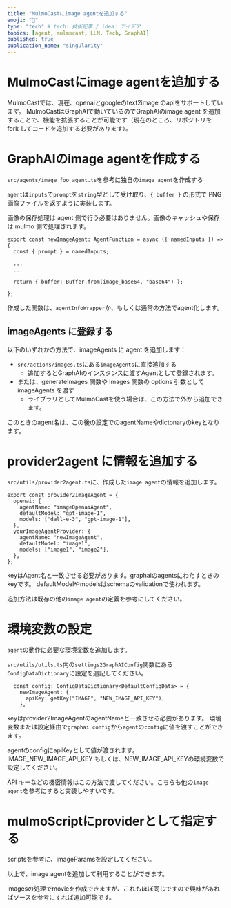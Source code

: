 ```yaml
---
title: "MulmoCastにimage agentを追加する"
emoji: "🤖"
type: "tech" # tech: 技術記事 / idea: アイデア
topics: [agent, mulmocast, LLM, Tech, GraphAI]
published: true
publication_name: "singularity"
---
```


# MulmoCastにimage agentを追加する

MulmoCastでは、現在、openaiとgoogleのtext2image のapiをサポートしています。
MulmoCastはGraphAIで動いているのでGraphAIのimage agent を追加することで、機能を拡張することが可能です（現在のところ、リポジトリを fork してコードを追加する必要があります）。

# GraphAIのimage agentを作成する

`src/agents/image_foo_agent.ts`を参考に独自の`image_agent`を作成する

`agent`は`inputs`で`prompt`を`string`型として受け取り、`{ buffer }` の形式で PNG 画像ファイルを返すように実装します。

画像の保存処理は agent 側で行う必要はありません。画像のキャッシュや保存は mulmo 側で処理されます。

```
export const newImageAgent: AgentFunction = async ({ namedInputs }) => {
  const { prompt } = namedInputs;

  ...
  ...
    
  return { buffer: Buffer.from(image_base64, "base64") };
  
};
```

作成した関数は、`agentInfoWrapper`か、もしくは通常の方法でagent化します。

## imageAgents に登録する

以下のいずれかの方法で、imageAgents に agent を追加します：

- `src/actions/images.ts`にある`imageAgents`に直接追加する
  - 追加するとGraphAIのインスタンスに渡すAgentとして登録されます。
- または、generateImages 関数や images 関数の options 引数として imageAgents を渡す
  - ライブラリとしてMulmoCastを使う場合は、この方法で外から追加できます。

このときのagent名は、この後の設定でのagentNameやdictonaryのkeyとなります。

# provider2agent に情報を追加する

`src/utils/provider2agent.ts`に、作成した`image agent`の情報を追加します。

```
export const provider2ImageAgent = {
  openai: {
    agentName: "imageOpenaiAgent",
    defaultModel: "gpt-image-1",
    models: ["dall-e-3", "gpt-image-1"],
  },
  yourImageAgentProvider: {
    agentName: "newImageAgent",
    defaultModel: "image1",
    models: ["image1", "image2"],
  },
};  
```  
keyはAgent名と一致させる必要があります。graphaiのagentsにわたすときのkeyです。
defaultModelやmodelsはschemaのvalidationで使われます。

追加方法は既存の他の`image agent`の定義を参考にしてください。


# 環境変数の設定
`agent`の動作に必要な環境変数を追加します。

`src/utils/utils.ts`内の`settings2GraphAIConfig`関数にある`ConfigDataDictionary`に設定を追記してください。

```
  const config: ConfigDataDictionary<DefaultConfigData> = {
    newImageAgent: {
      apiKey: getKey("IMAGE", "NEW_IMAGE_API_KEY"),
    },
```
keyはprovider2ImageAgentのagentNameと一致させる必要があります。
環境変数または設定経由で`graphai config`から`agent`の`config`に値を渡すことができます。

agentのconfigにapiKeyとして値が渡されます。
IMAGE_NEW_IMAGE_API_KEY もしくは、NEW_IMAGE_API_KEYの環境変数で設定してください。


API キーなどの機密情報はこの方法で渡してください。こちらも他の`image agent`を参考にすると実装しやすいです。


# mulmoScriptにproviderとして指定する

scriptsを参考に、imageParamsを設定してください。


以上で、image agentを追加して利用することができます。


imagesの処理でmovieを作成できますが、これもほぼ同じですので興味があればソースを参考にすれば追加可能です。
